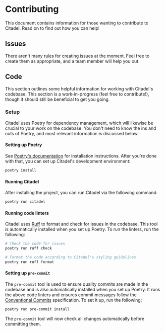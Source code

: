 # Contributing
This document contains information for those wanting to contribute to Citadel. Read on to find out how you can help!

## Issues
There aren't many rules for creating issues at the moment. Feel free to create them as appropriate, and a team member will help you out.

## Code
This section outlines some helpful information for working with Citadel's codebase. This section is a work-in-progress (feel free to contribute!), though it should still be beneficial to get you going.

### Setup
Citadel uses Poetry for dependency management, which will likewise be crucial to your work on the codebase. You don't need to know the ins and outs of Poetry, and most relevant information is discussed below.

#### Setting up Poetry
See [Poetry's documentation](https://python-poetry.org/docs/#installation) for installation instructions. After you're done with that, you can set up Citadel's development environment:

```sh
poetry install
```

#### Running Citadel
After installing the project, you can run Citadel via the following command:

```sh
poetry run citadel
```

#### Running code linters
Citadel uses [Ruff](https://github.com/astral-sh/ruff) to format and check for issues in the codebase. This tool is automatically installed when you set up Poetry. To run the linters, run the following:

```sh
# Check the code for issues
poetry run ruff check

# Format the code according to Citadel's styling guidelines
poetry run ruff format
```

#### Setting up `pre-commit`
The `pre-commit` tool is used to ensure quality commits are made in the codebase and is also automatically installed when you set up Poetry. It runs the above code linters and ensures commit messages follow the [Conventional Commits](https://www.conventionalcommits.org/) specification. To set it up, run the following:

```sh
poetry run pre-commit install
```

The `pre-commit` tool will now check all changes automatically before committing them.
